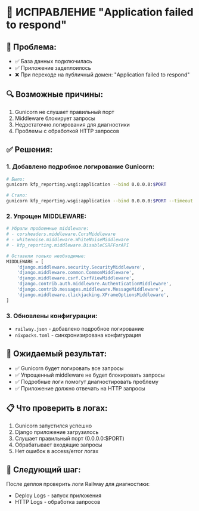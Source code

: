 # 🔧 ИСПРАВЛЕНИЕ "Application failed to respond"

## 🚨 Проблема:
- ✅ База данных подключилась
- ✅ Приложение задеплоилось
- ❌ При переходе на публичный домен: "Application failed to respond"

## 🔍 Возможные причины:
1. Gunicorn не слушает правильный порт
2. Middleware блокирует запросы
3. Недостаточно логирования для диагностики
4. Проблемы с обработкой HTTP запросов

## ✅ Решения:

### 1. Добавлено подробное логирование Gunicorn:
```bash
# Было:
gunicorn kfp_reporting.wsgi:application --bind 0.0.0.0:$PORT

# Стало:
gunicorn kfp_reporting.wsgi:application --bind 0.0.0.0:$PORT --timeout 120 --workers 2 --access-logfile - --error-logfile - --log-level debug
```

### 2. Упрощен MIDDLEWARE:
```python
# Убрали проблемные middleware:
# - corsheaders.middleware.CorsMiddleware
# - whitenoise.middleware.WhiteNoiseMiddleware
# - kfp_reporting.middleware.DisableCSRFForAPI

# Оставили только необходимые:
MIDDLEWARE = [
    'django.middleware.security.SecurityMiddleware',
    'django.middleware.common.CommonMiddleware',
    'django.middleware.csrf.CsrfViewMiddleware',
    'django.contrib.auth.middleware.AuthenticationMiddleware',
    'django.contrib.messages.middleware.MessageMiddleware',
    'django.middleware.clickjacking.XFrameOptionsMiddleware',
]
```

### 3. Обновлены конфигурации:
- `railway.json` - добавлено подробное логирование
- `nixpacks.toml` - синхронизирована конфигурация

## 🎯 Ожидаемый результат:
- ✅ Gunicorn будет логировать все запросы
- ✅ Упрощенный middleware не будет блокировать запросы
- ✅ Подробные логи помогут диагностировать проблему
- ✅ Приложение должно отвечать на HTTP запросы

## 📋 Что проверить в логах:
1. Gunicorn запустился успешно
2. Django приложение загрузилось
3. Слушает правильный порт (0.0.0.0:$PORT)
4. Обрабатывает входящие запросы
5. Нет ошибок в access/error логах

## 🔄 Следующий шаг:
После деплоя проверить логи Railway для диагностики:
- Deploy Logs - запуск приложения
- HTTP Logs - обработка запросов
